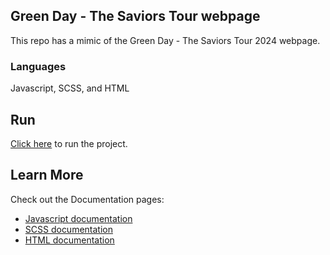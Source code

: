 ## Green Day - The Saviors Tour webpage

This repo has a mimic of the Green Day - The Saviors Tour 2024 webpage.

### Languages

Javascript, SCSS, and HTML

## Run

[Click here](https://the-saviors-gd-2024-tour.vercel.app/) to run the project.

## Learn More

Check out the Documentation pages:

- [Javascript documentation](https://devdocs.io/javascript/)
- [SCSS documentation](https://docs.gitlab.com/ee/development/fe_guide/style/scss.html)
- [HTML documentation](https://developer.mozilla.org/en-US/docs/Web/HTML)


